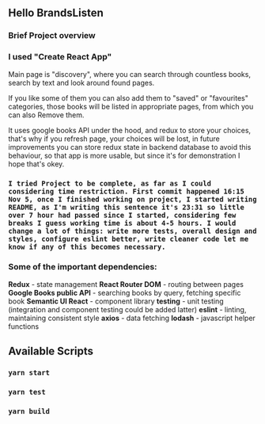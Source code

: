 
## Hello BrandsListen

### Brief Project overview

### I used "Create React App"

Main page is "discovery", where you can search through countless books, search by text and look around found pages.

If you like some of them you can also add them to "saved" or "favourites" categories, those books will be listed in appropriate pages, from which you can also Remove them.

It uses google books API under the hood, and redux to store your choices, that's why if you refresh page, your choices will be lost, in future improvements you can store redux state in backend database to avoid this behaviour, so that app is more usable, but since it's for demonstration I hope that's okey.

### `I tried Project to be complete, as far as I could considering time restriction. First commit happened 16:15 Nov 5, once I finished working on project, I started writing README, as I'm writing this sentence it's 23:31 so little over 7 hour had passed since I started, considering few breaks I guess working time is about 4-5 hours. I would change a lot of things: write more tests, overall design and styles, configure eslint better, write cleaner code let me know if any of this becomes necessary.`

### Some of the important dependencies:
**Redux** - state management
**React Router DOM** - routing between pages
**Google Books public API** - searching books by query, fetching specific book
**Semantic UI React** - component library
**testing** - unit testing (integration and component testing could be added latter)
**eslint** - linting, maintaining consistent style
**axios** - data fetching
**lodash** - javascript helper functions



## Available Scripts

### `yarn start`

### `yarn test`

### `yarn build`

